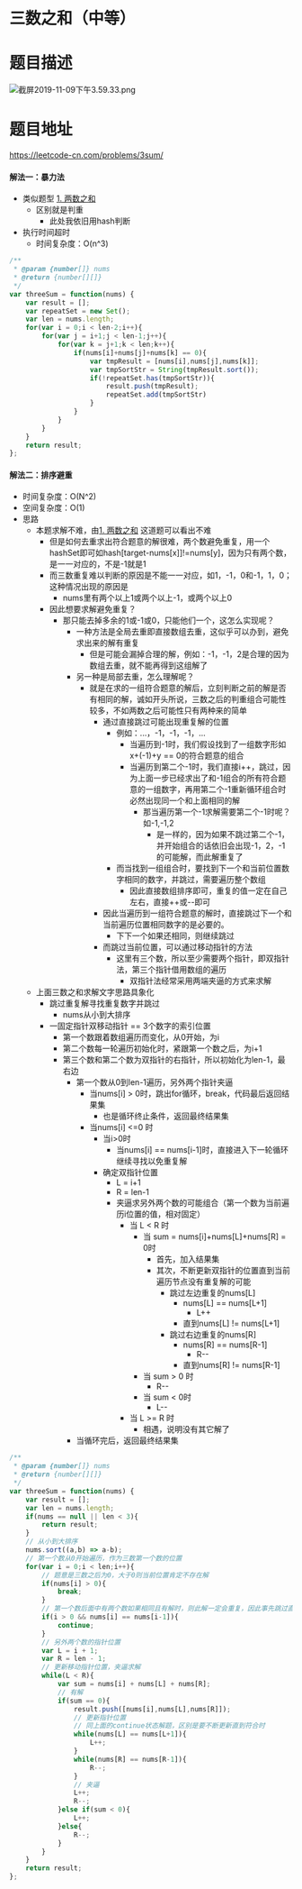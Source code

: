 # 三数之和（中等）
# 题目描述
![截屏2019-11-09下午3.59.33.png](https://pic.leetcode-cn.com/9a3f7e8aff65eb1a0becde51d6095b2782de79c58e74eadac939e0f5f22900c4-%E6%88%AA%E5%B1%8F2019-11-09%E4%B8%8B%E5%8D%883.59.33.png)
# 题目地址
<https://leetcode-cn.com/problems/3sum/>
#### 解法一：暴力法
+ 类似题型
  [1. 两数之和](https://leetcode-cn.com/problems/two-sum/solution/1-liang-shu-zhi-he-by-alexer-660/) 
  + 区别就是判重
    + 此处我依旧用hash判断
+ 执行时间超时
  + 时间复杂度：O(n^3)  
```javascript
/**
 * @param {number[]} nums
 * @return {number[][]}
 */
var threeSum = function(nums) {
    var result = [];
    var repeatSet = new Set();
    var len = nums.length;
    for(var i = 0;i < len-2;i++){
        for(var j = i+1;j < len-1;j++){
            for(var k = j+1;k < len;k++){
                if(nums[i]+nums[j]+nums[k] == 0){
                    var tmpResult = [nums[i],nums[j],nums[k]];
                    var tmpSortStr = String(tmpResult.sort());
                    if(!repeatSet.has(tmpSortStr)){
                        result.push(tmpResult);
                        repeatSet.add(tmpSortStr)
                    }
                }
            }
        }
    }
    return result;
};
```
#### 解法二：排序避重
+ 时间复杂度：O(N^2)
+ 空间复杂度：O(1)
+ 思路
  + 本题求解不难，由[1. 两数之和](https://leetcode-cn.com/problems/two-sum/solution/1-liang-shu-zhi-he-by-alexer-660/) 这道题可以看出不难
    + 但是如何去重求出符合题意的解很难，两个数避免重复，用一个hashSet即可如hash[target-nums[x]]!=nums[y]，因为只有两个数，是一一对应的，不是-1就是1
    + 而三数重复难以判断的原因是不能一一对应，如1，-1，0和-1，1，0；这种情况出现的原因是
      + nums里有两个以上1或两个以上-1，或两个以上0
    + 因此想要求解避免重复？
      + 那只能去掉多余的1或-1或0，只能他们一个，这怎么实现呢？
        + 一种方法是全局去重即直接数组去重，这似乎可以办到，避免求出来的解有重复
          + 但是可能会漏掉合理的解，例如：-1，-1，2是合理的因为数组去重，就不能再得到这组解了
        + 另一种是局部去重，怎么理解呢？
          + 就是在求的一组符合题意的解后，立刻判断之前的解是否有相同的解，诚如开头所说，三数之后的判重组合可能性较多，不如两数之后可能性只有两种来的简单
            + 通过直接跳过可能出现重复解的位置
              + 例如：...，-1，-1，-1，...
                + 当遍历到-1时，我们假设找到了一组数字形如x+(-1)+y == 0的符合题意的组合
                + 当遍历到第二个-1时，我们直接i++，跳过，因为上面一步已经求出了和-1组合的所有符合题意的一组数字，再用第二个-1重新循环组合时必然出现同一个和上面相同的解
                  + 那当遍历第一个-1求解需要第二个-1时呢？如-1,-1,2
                    + 是一样的，因为如果不跳过第二个-1，并开始组合的话依旧会出现-1，2，-1的可能解，而此解重复了
              + 而当找到一组组合时，要找到下一个和当前位置数字相同的数字，并跳过，需要遍历整个数组
                + 因此直接数组排序即可，重复的值一定在自己左右，直接++或--即可  
            + 因此当遍历到一组符合题意的解时，直接跳过下一个和当前遍历位置相同数字的是必要的。 
              + 下下一个如果还相同，则继续跳过 
            + 而跳过当前位置，可以通过移动指针的方法
              + 这里有三个数，所以至少需要两个指针，即双指针法，第三个指针借用数组的遍历  
                + 双指针法经常采用两端夹逼的方式来求解
  + 上面三数之和求解文字思路具象化
    + 跳过重复解寻找重复数字并跳过
      + nums从小到大排序
    + 一固定指针双移动指针 == 3个数字的索引位置
      + 第一个数跟着数组遍历而变化，从0开始，为i
      + 第二个数每一轮遍历初始化时，紧跟第一个数之后，为i+1
      + 第三个数和第二个数为双指针的右指针，所以初始化为len-1，最右边
        + 第一个数从0到len-1遍历，另外两个指针夹逼
          + 当nums[i] > 0时，跳出for循环，break，代码最后返回结果集
            + 也是循环终止条件，返回最终结果集
          + 当nums[i] <=0 时
            + 当i>0时
              + 当nums[i] == nums[i-1]时，直接进入下一轮循环继续寻找以免重复解
            + 确定双指针位置
              + L = i+1
              + R = len-1
              + 夹逼求另外两个数的可能组合（第一个数为当前遍历i位置的值，相对固定）
                + 当 L < R 时
                  + 当 sum = nums[i]+nums[L]+nums[R] = 0时
                    + 首先，加入结果集 
                    + 其次，不断更新双指针的位置直到当前遍历节点没有重复解的可能 
                      + 跳过左边重复的nums[L]
                        + nums[L] == nums[L+1]
                          + L++
                        + 直到nums[L] != nums[L+1]   
                      + 跳过右边重复的nums[R]
                        + nums[R] == nums[R-1]
                          + R--
                        + 直到nums[R] != nums[R-1] 
                  + 当 sum > 0 时
                    + R--
                  + 当 sum < 0时
                    + L--    
                + 当 L >= R 时
                  + 相遇，说明没有其它解了
        + 当循环完后，返回最终结果集
```javascript
/**
 * @param {number[]} nums
 * @return {number[][]}
 */
var threeSum = function(nums) {
    var result = [];
    var len = nums.length;
    if(nums == null || len < 3){
        return result;
    }
    // 从小到大排序
    nums.sort((a,b) => a-b);
    // 第一个数从0开始遍历，作为三数第一个数的位置
    for(var i = 0;i < len;i++){
        // 题意是三数之后为0，大于0则当前位置肯定不存在解
        if(nums[i] > 0){
            break;
        }
        // 第一个数后面中有两个数如果相同且有解时，则此解一定会重复，因此事先跳过直接进入下一个i位置的遍历
        if(i > 0 && nums[i] == nums[i-1]){
            continue;
        }
        // 另外两个数的指针位置
        var L = i + 1;
        var R = len - 1;
        // 更新移动指针位置，夹逼求解
        while(L < R){
            var sum = nums[i] + nums[L] + nums[R];
            // 有解
            if(sum == 0){
                result.push([nums[i],nums[L],nums[R]]);
                // 更新指针位置
                // 同上面的continue状态解题，区别是要不断更新直到符合时
                while(nums[L] == nums[L+1]){
                    L++;
                }
                while(nums[R] == nums[R-1]){
                    R--;
                }
                // 夹逼
                L++;
                R--;
            }else if(sum < 0){
                L++;
            }else{
                R--;
            }
        }
    }
    return result;
};
```